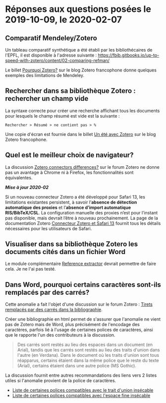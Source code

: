 # Réponses aux questions posées le 2019-10-09, le 2020-02-07

## Comparatif Mendeley/Zotero

Un tableau comparatif synthétique a été établi par les bibliothécaires de l'EPFL, il est disponible à l'adresse suivante : https://fbib.gitbooks.io/up-to-speed-with-zotero/content/02-comparing-refman/

Le billet [Pourquoi Zotero?](https://zotero.hypotheses.org/1998) sur le blog Zotero francophone donne quelques exemples des limitations de Mendeley.

## Rechercher dans sa bibliothèque Zotero : rechercher un champ vide

La syntaxe correcte pour créer une recherche affichant tous les documents pour lesquels le champ résumé est vide est la suivante :

```
Rechercher > Résumé > ne contient pas > %

```

Une copie d'écran est fournie dans le billet [Un été avec Zotero](https://zotero.hypotheses.org/1840) sur le blog Zotero francophone.

## Quel est le meilleur choix de navigateur?

La discussion [Zotero connectors differences?](https://forums.zotero.org/discussion/comment/289139) sur le forum Zotero ne donne pas un avantage à Chrome ni à Firefox, les fonctionnalités sont équivalentes.

**_Mise à jour 2020-02_**

Si un nouveau connecteur Zotero a été développé pour Safari 13, les limitations existantes persistent, à savoir l’**absence de détection automatique des proxies** et l’**absence d’import automatique RIS/BibTeX/CSL**. La configuration manuelle des proxies n’est pour l’instant pas disponible, mais devrait l’être à nouveau prochainement.
La page de la documentation Zotero [Connecteur Zotero et Safari 13](https://www.zotero.org/support/kb/safari_compatibility) fournit tous les détails nécessaires pour les utilisateurs de Safari.

## Visualiser dans sa bibliothèque Zotero les documents cités dans un fichier Word

Le module complémentaire [Reference extractor](http://rintze.zelle.me/ref-extractor/) devrait permettre de faire cela. Je ne l'ai pas testé.

## Dans Word, pourquoi certains caractères sont-ils remplacés par des carrés?

Cette anomalie a fait l'objet d'une discussion sur le forum Zotero : [Tirets remplacés par des carrés dans la bibliographie](https://forums.zotero.org/discussion/comment/161506/).

Créer une bibliographie en html permet de s'assurer que l'anomalie ne vient pas de Zotero mais de Word, plus précisément de l'encodage des caractères, parfois lié à l'usage de certaines polices de caractères, ainsi que le rapporte l'un des contributeurs à la discussion.

> Des carrés sont restés au lieu des espaces dans un document (en Arial), tandis que les carrés sont restés au lieu des traits d'union dans l'autre (en Verdana). Dans le document où les traits d'union sont tous réapparus, certains étaient dans la même police que le reste du texte (Arial), certains étaient dans une autre police (MS Gothic).

La discussion fournit entre autres recommandations des liens vers 2 listes utiles si l'anomalie provient de la police de caractères.
* [Liste de certaines polices compatibles avec le trait d'union insécable](http://www.fileformat.info/info/unicode/char/2011/fontsupport.htm)
* [Liste de certaines polices compatibles avec l'espace fine insécable](http://www.fileformat.info/info/unicode/char/202f/fontsupport.htm) 
